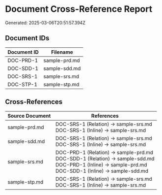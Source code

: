 # Document Cross-Reference Report

Generated: 2025-03-06T20:51:57.394Z

## Document IDs

| Document ID | Filename |
|-------------|----------|
| DOC-PRD-1 | sample-prd.md |
| DOC-SDD-1 | sample-sdd.md |
| DOC-SRS-1 | sample-srs.md |
| DOC-STP-1 | sample-stp.md |

## Cross-References

| Source Document | References |
|----------------|------------|
| sample-prd.md | DOC-SRS-1 (Relation) -> sample-srs.md<br>DOC-SRS-1 (Inline) -> sample-srs.md<br> |
| sample-sdd.md | DOC-SRS-1 (Relation) -> sample-srs.md<br>DOC-SRS-1 (Inline) -> sample-srs.md<br> |
| sample-srs.md | DOC-PRD-1 (Relation) -> sample-prd.md<br>DOC-SDD-1 (Relation) -> sample-sdd.md<br>DOC-PRD-1 (Inline) -> sample-prd.md<br>DOC-SDD-1 (Inline) -> sample-sdd.md<br> |
| sample-stp.md | DOC-SRS-1 (Relation) -> sample-srs.md<br>DOC-SRS-1 (Inline) -> sample-srs.md<br> |
